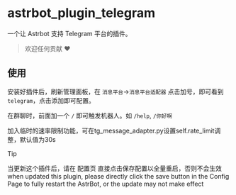 # astrbot_plugin_telegram

一个让 Astrbot 支持 Telegram 平台的插件。

> 欢迎任何贡献 ❤️

## 使用

安装好插件后，刷新管理面板，在 `消息平台`->`消息平台适配器` 点击加号，即可看到 `telegram`，点击添加即可配置。

在群聊时，前面加一个 `/` 即可触发机器人。如 `/help`, `/你好啊`

加入临时的速率限制功能，可在tg_message_adapter.py设置self.rate_limit调整，默认值为30s

> [!TIP]
> 当更新这个插件后，请在 配置页 直接点击保存配置以全量重启，否则不会生效
> when updated this plugin, please directly click the save button in the Config Page to fully restart the AstrBot, or the update may not make effect
